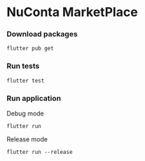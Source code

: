 # NuConta MarketPlace

### Download packages
```
flutter pub get
```

### Run tests
```
flutter test
```


### Run application
Debug mode
```
flutter run
```
Release mode
```
flutter run --release
```
 
